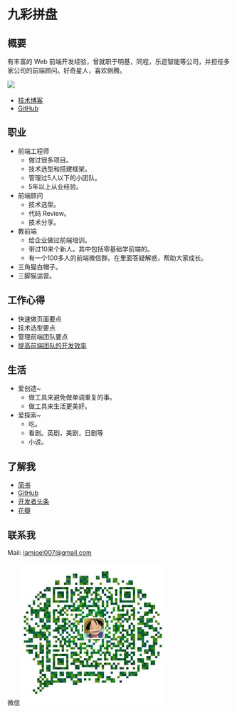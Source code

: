 # 九彩拼盘
## 概要
有丰富的 Web 前端开发经验，曾就职于明基，同程，乐逛智能等公司，并担任多家公司的前端顾问。好奇星人，喜欢倒腾。

![](https://www.codewars.com/users/joel/badges/large)

* [技术博客](http://www.jianshu.com/u/EhUmA3)
* [GitHub](https://github.com/iamjoel/)


## 职业
* 前端工程师
  * 做过很多项目。
  * 技术选型和搭建框架。
  * 管理过5人以下的小团队。
  * 5年以上从业经验。
* 前端顾问
  * 技术选型。
  * 代码 Review。
  * 技术分享。
* 教前端
  * 给企业做过前端培训。
  * 带过10来个新人。其中包括零基础学前端的。
  * 有一个100多人的前端微信群。在里面答疑解惑，帮助大家成长。
* 三角猫白帽子。
* 三脚猫运营。

## 工作心得
* 快速做页面要点
* 技术选型要点
* 管理前端团队要点
* [提高前端团队的开发效率](frontend/improve-group.md)

## 生活
* 爱创造~
  * 做工具来避免做单调重复的事。
  * 做工具来生活更美好。
* 爱探索~
  * 吃。
  * 看剧。英剧，美剧，日剧等
  * 小说。

## 了解我
* [简书](http://www.jianshu.com/u/EhUmA3)
* [GitHub](https://github.com/iamjoel/)
* [开发者头条](https://toutiao.io/u/195375/subjects)
* [花瓣](http://huaban.com/ikdlmmdig4/)

## 联系我
Mail: iamjoel007@gmail.com

微信
![微信](contact/wechat.jpg)